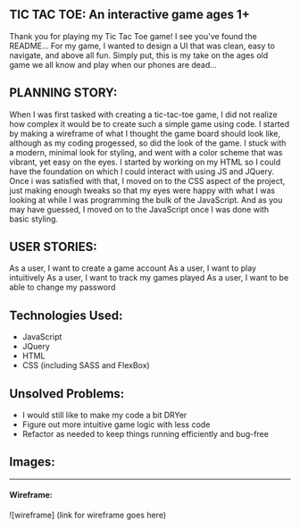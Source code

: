 ## TIC TAC TOE: An interactive game ages 1+

Thank you for playing my Tic Tac Toe game! I see you've found the README... 
For my game, I wanted to design a UI that was clean, easy to navigate, and above all fun. Simply put, this is 
my take on the ages old game we all know and play when our phones are dead...

## PLANNING STORY: 

When I was first tasked with creating a tic-tac-toe game, I did not realize how complex it would be to create such a simple game using code. I started by making a wireframe of what I thought the game board should look like, although as my coding progessed, so did the look of the game. I stuck with a modern, minimal look for styling, and went with a color scheme that was vibrant, yet easy on the eyes. I started by working on my HTML so I could have the foundation on which I could interact with using JS and JQuery. Once i was satisfied with that, I moved on to the CSS aspect of the project, just making enough tweaks so that my eyes were happy with what I was looking at while I was programming the bulk of the JavaScript. And as you may have guessed, I moved on to the JavaScript once I was done with basic styling. 

## USER STORIES:

As a user, I want to create a game account
As a user, I want to play intuitively 
As a user, I want to track my games played
As a user, I want to be able to change my password

## Technologies Used: 
- JavaScript
- JQuery
- HTML
- CSS (including SASS and FlexBox)

## Unsolved Problems:

- I would still like to make my code a bit DRYer
- Figure out more intuitive game logic with less code
- Refactor as needed to keep things running efficiently and bug-free

## Images: 



---

#### Wireframe:
![wireframe] (link for wireframe goes here)
